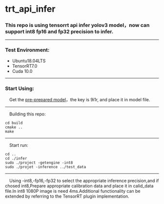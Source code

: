 # trt_api_infer
### This repo is using tensorrt api infer yolov3 model，now can support int8 fp16 and fp32 precision to infer.
------
### Test Environment:
- Ubuntu18.04LTS
- TensorRT7.0
- Cuda 10.0
------
### Start Using:
&ensp;&ensp;Get the [pre-prepared model](https://pan.baidu.com/s/1XNRdyEPsD8_MA5wlRV1rNQ)，the key is 9i1r, and place it in model file.

------
&ensp;&ensp;Building this repo:
```
cd build
cmake ..
make
```
------
&ensp;&ensp;Start run:
```
cd ..
cd ./infer
sudo ./project -getengine -int8
sudo ./projet -inference ../test_data
```
------
&ensp;&ensp;Using -int8,-fp16,-fp32 to select the appropriate inference precision,and if chosed int8,Prepare appropriate calibration data and place it in calid_data file.In int8 1080P image is need 4ms.Additional functionality can be extended by referring to the TensorRT plugin implementation.



